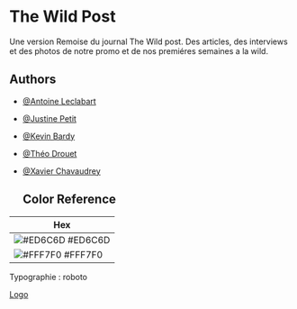 # The Wild Post

Une version Remoise du journal The Wild post.
Des articles, des interviews et 
des photos de notre promo 
et de nos premiéres semaines a la wild.

## Authors

- [@Antoine Leclabart](https://github.com/AntoineLeclabart)
- [@Justine Petit](https://github.com/jp-justine)
- [@Kevin Bardy](https://github.com/kbardy)
- [@Théo Drouet](https://github.com/JagerTheo)
- [@Xavier Chavaudrey](https://github.com/Superzut44)
  

  ## Color Reference

 | Hex                                                                |
| ------------------------------------------------------------------ |
 ![#ED6C6D](https://via.placeholder.com/10/ED6C6D?text=+) #ED6C6D |
 ![#FFF7F0](https://via.placeholder.com/10/FFF7F0?text=+) #FFF7F0 |

 Typographie : roboto

 

[Logo](\Assets\The.png)


    